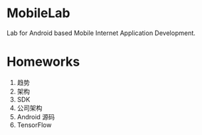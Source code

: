 # MobileLab

Lab for Android based Mobile Internet Application Development.

# Homeworks

1. 趋势
2. 架构
3. SDK
4. 公司架构
5. Android 源码
6. TensorFlow
